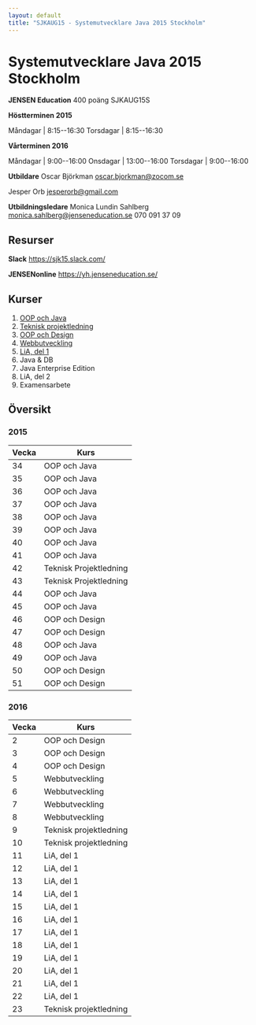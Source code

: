 ```yaml
---
layout: default
title: "SJKAUG15 - Systemutvecklare Java 2015 Stockholm"
---
```



Systemutvecklare Java 2015 Stockholm
====================================
**JENSEN Education**
400 poäng
SJKAUG15S

**Höstterminen 2015**

Måndagar  | 8:15--16:30
Torsdagar | 8:15--16:30

**Vårterminen 2016**

Måndagar  | 9:00--16:00
Onsdagar  | 13:00--16:00
Torsdagar | 9:00--16:00


**Utbildare** 
Oscar Björkman
<oscar.bjorkman@zocom.se>

Jesper Orb
<jesperorb@gmail.com>


**Utbildningsledare**
Monica Lundin Sahlberg
<monica.sahlberg@jenseneducation.se>
070 091 37 09


Resurser
--------
**Slack**
https://sjk15.slack.com/

**JENSENonline**
https://yh.jenseneducation.se/


Kurser
------
1.	[OOP och Java](oop-och-java/) 
4.	[Teknisk projektledning](teknisk-projektledning/)
2.	[OOP och Design](oop-och-design/)
5.	[Webbutveckling](webbutveckling/) 
3.	[LiA, del 1](lia-1/)
6.	Java & DB 
7.	Java Enterprise Edition 
8.	LiA, del 2
9.	Examensarbete



Översikt
--------

### 2015

Vecka  | Kurs
-------|-------
34	| OOP och Java 
35	| OOP och Java
36	| OOP och Java
37	| OOP och Java
38	| OOP och Java
39	| OOP och Java
40	| OOP och Java
41	| OOP och Java
42	| Teknisk Projektledning
43	| Teknisk Projektledning
44	| OOP och Java
45	| OOP och Java
46	| OOP och Design
47	| OOP och Design
48	| OOP och Java
49	| OOP och Java
50	| OOP och Design
51	| OOP och Design

### 2016

Vecka  | Kurs
-------|-------
2	| OOP och Design
3	| OOP och Design
4	| OOP och Design
5	| Webbutveckling
6	| Webbutveckling
7	| Webbutveckling
8	| Webbutveckling
9	| Teknisk projektledning
10	| Teknisk projektledning
11	| LiA, del 1
12	| LiA, del 1
13	| LiA, del 1
14	| LiA, del 1
15	| LiA, del 1
16	| LiA, del 1
17	| LiA, del 1
18	| LiA, del 1
19	| LiA, del 1
20	| LiA, del 1
21	| LiA, del 1
22	| LiA, del 1
23	| Teknisk projektledning

